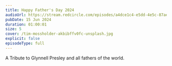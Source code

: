 ```yaml
---
title: Happy Father's Day 2024
audioUrl: https://stream.redcircle.com/episodes/a4dce1c4-e5dd-4e5c-87ae-1d7899a3f54c/stream.mp3
pubDate: 15 Jun 2024
duration: 01:00:01
size: 5
cover: /tim-mossholder-akbibffv0fc-unsplash.jpg
explicit: false
episodeType: full
---
```

A Tribute to Glynnell Presley and all fathers of the world.